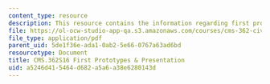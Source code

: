 ```yaml
---
content_type: resource
description: This resource contains the information regarding first prototypes & presentation.
file: https://ol-ocw-studio-app-qa.s3.amazonaws.com/courses/cms-362-civic-media-codesign-studio-spring-2016/a5246d415464d682a5a6a38e6280143d_MITCMS_362S16_FirstProto.pdf
file_type: application/pdf
parent_uid: 5de1f36e-ada1-0ab2-5e66-0767a63ad6bd
resourcetype: Document
title: CMS.362S16 First Prototypes & Presentation
uid: a5246d41-5464-d682-a5a6-a38e6280143d
---
```

